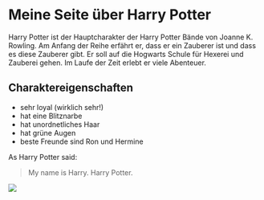 # Meine Seite über Harry Potter
Harry Potter ist der Hauptcharakter der Harry Potter Bände von Joanne K. Rowling. 
Am Anfang der Reihe erfährt er, dass er ein Zauberer ist und dass es diese Zauberer gibt. Er soll auf die Hogwarts Schule für Hexerei und Zauberei gehen. 
Im Laufe der Zeit erlebt er viele Abenteuer.

## Charaktereigenschaften
* sehr loyal (wirklich sehr!)
* hat eine Blitznarbe
* hat unordnetliches Haar
* hat grüne Augen
* beste Freunde sind Ron und Hermine 

As Harry Potter said: 
> My name is Harry. Harry Potter.

<img src="https://cdn.pixabay.com/photo/2018/09/11/19/22/harry-potter-3670411_960_720.png"/>

